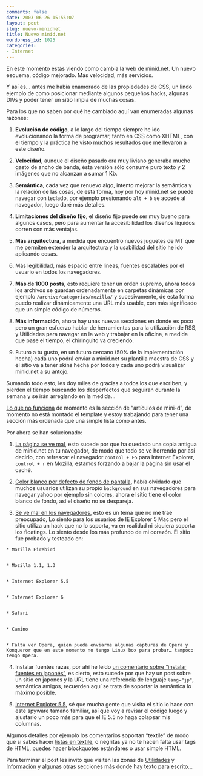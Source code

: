 ```yaml
---
comments: false
date: 2003-06-26 15:55:07
layout: post
slug: nuevo-minidnet
title: Nuevo minid.net
wordpress_id: 1025
categories:
- Internet
---
```


En este momento estás viendo como cambia la web de minid.net. Un nuevo esquema, código mejorado. Más velocidad, más servicios.





Y así es… antes me había enamorado de las propiedades de CSS, un lindo ejemplo  de como posicionar mediante algunos pequeños hacks, algunas DIVs y poder tener un sitio limpia de muchas cosas.





Para los que no saben por qué he cambiado aquí van enumeradas algunas razones:







  1. **Evolución de código**, a lo largo del tiempo siempre he ido evolucionando la forma de programar, tanto en CSS como XHTML, con el tiempo y la práctica he visto muchos resultados que me llevaron a este diseño.


  2. **Velocidad**, aunque el diseño pasado era muy liviano generaba mucho gasto de ancho de banda, ésta versión sólo consume puro texto y 2 imágenes que no alcanzan a sumar 1 Kb.


  3. **Semántica**, cada vez que renuevo algo, intento mejorar la semántica y la relación de las cosas, de esta forma, hoy por hoy minid.net se puede navegar con teclado, por ejemplo presionando `alt + b` se accede al navegador, luego daré más detalles.


  4. **Limitaciones del diseño fijo**, el diseño fijo puede ser muy bueno para algunos casos, pero para aumentar la accesibilidad los diseños líquidos corren con más ventajas.


  5. **Más arquitectura**, a medida que encuentro nuevos juguetes de MT que me permiten extender la arquitectura y la usabilidad del sitio he ido aplicando cosas.


  6. Más legibilidad, más espacio entre lineas, fuentes escalables por el usuario en todos los navegadores.


  7. **Más de 1000 posts**, esto requiere tener un orden supremo, ahora todos los archivos se guardan ordenadamente en carpétas dinámicas por ejemplo `/archivo/categorias/mozilla/` y sucesivamente, de esta forma puedo realizar dinámicamente una URL más usable, con más significado que un simple código de números.


  8. **Más información**, ahora hay unas nuevas secciones en donde es poco pero un gran esfuerzo hablar de herramientas para la utilización de RSS, y Utilidades para navegar en la web y trabajar en la oficina, a medida que pase el tiempo, el chiringuito va creciendo.


  9. Futuro a tu gusto, en un futuro cercano (50% de la implementación hecha) cada uno podrá enviar a minid.net su plantilla maestra de CSS y el sitio va a tener skins hecha por todos y cada uno podrá visualizar minid.net a su antojo.





Sumando todo esto, les doy miles de gracias a todos los que escriben, y pierden el tiempo buscando los desperfectos que seguiran durante la semana y se irán arreglando en la medida…





[Lo que no funciona](http://www.minid.net/archivos/categorias/anuncios_de_minid/nuevo_minidnet.php#a5280) de momento es la sección de “artículos de mini-d”, de momento no está montado el template y estoy trabajando para tener una sección más ordenada que una simple lista como antes.





Por ahora se han solucionado:







  1. [La página se ve mal](http://www.minid.net/archivos/categorias/anuncios_de_minid/nuevo_minidnet.php#a5251), esto sucede por que ha quedado una copia antigua de minid.net en tu navegador, de modo que todo se ve horrendo por así decirlo, con refrescar el navegador `control + F5` para Internet Explorer, `control + r` en Mozilla, estamos forzando a bajar la página sin usar el caché.


  2. [Color blanco por defecto de fondo de pantalla](http://www.minid.net/archivos/categorias/anuncios_de_minid/nuevo_minidnet.php#a5262), había olvidado que muchos usuarios utilizan su propio `background` en sus navegadores para navegar yahoo por ejemplo sin colores, ahora el sitio tiene el color blanco de fondo, así el diseño no se despareja.


  3. [Se ve mal en los navegadores](http://www.minid.net/archivos/categorias/anuncios_de_minid/nuevo_minidnet.php#a5272), esto es un tema que no me trae preocupado, Lo siento para los usuarios de IE Explorer 5 Mac pero el sitio utiliza un hack que no lo soporta, va en realidad ni siquiera soporta los floatings. Lo siento desde los más profundo de mi corazón. El sitio fue probado y testeado en:

  


    * Mozilla Firebird


    * Mozilla 1.1, 1.3


    * Internet Explorer 5.5


    * Internet Explorer 6


    * Safari


    * Camino


    * Falta ver Opera, quien pueda enviarme algunas capturas de Opera y Konqueror que en este momento no tengo Linux box para probar… tampoco tengo Opera.

  


  4. Instalar fuentes razas, por ahí he leído [un comentario sobre “instalar fuentes en japonés”](http://www.minid.net/archivos/categorias/anuncios_de_minid/nuevo_minidnet.php#a5274), es cierto, esto sucede por que hay un post sobre un sitio en japones y la URL tiene una referencia de lenguaje `lang="jp"`, semántica amigos, recuerden aquí se trata de soportar la semántica lo máximo posible.


  5. [Internet Exploter 5.5](http://www.minid.net/archivos/categorias/anuncios_de_minid/nuevo_minidnet.php#a5278), sé que mucha gente que visita el sitio lo hace con este spyware tamaño familiar, así que voy a revisar el código luego y ajustarlo un poco más para que el IE 5.5 no haga colapsar mis columnas.





Algunos detalles por ejemplo los comentarios soportan “textile” de modo que si sabes hacer [listas en textile](http://www.minid.net/archivos/categorias/macintosh/power_mac_g5.php#a5216), o negritas ya no te hacen falta usar tags de HTML, puedes hacer blockquotes estándares o usar simple HTML.





Para terminar el post les invito que visiten las zonas de [Utilidades](http://www.minid.net/utilidades/) y [Información](http://www.minid.net/informacion/) y algunas otras secciones más donde hay texto para escrito…




 
